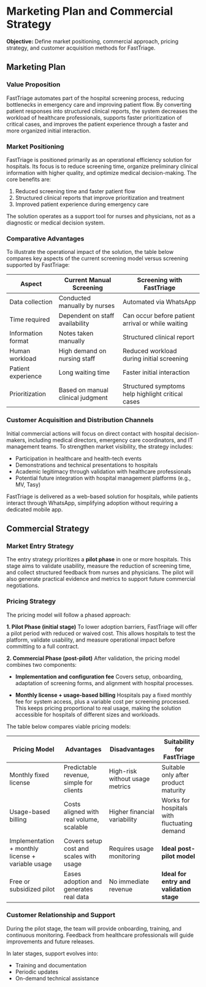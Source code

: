 # Marketing Plan and Commercial Strategy
**Objective:** Define market positioning, commercial approach, pricing strategy, and customer acquisition methods for FastTriage.

## Marketing Plan

### Value Proposition
FastTriage automates part of the hospital screening process, reducing bottlenecks in emergency care and improving patient flow. By converting patient responses into structured clinical reports, the system decreases the workload of healthcare professionals, supports faster prioritization of critical cases, and improves the patient experience through a faster and more organized initial interaction.

### Market Positioning
FastTriage is positioned primarily as an operational efficiency solution for hospitals. Its focus is to reduce screening time, organize preliminary clinical information with higher quality, and optimize medical decision-making.
The core benefits are:

1. Reduced screening time and faster patient flow
2. Structured clinical reports that improve prioritization and treatment
3. Improved patient experience during emergency care

The solution operates as a support tool for nurses and physicians, not as a diagnostic or medical decision system.

### Comparative Advantages
To illustrate the operational impact of the solution, the table below compares key aspects of the current screening model versus screening supported by FastTriage:

| Aspect | Current Manual Screening | Screening with FastTriage |
|--------|--------------------------|---------------------------|
| Data collection | Conducted manually by nurses | Automated via WhatsApp |
| Time required | Dependent on staff availability | Can occur before patient arrival or while waiting |
| Information format | Notes taken manually | Structured clinical report |
| Human workload | High demand on nursing staff | Reduced workload during initial screening |
| Patient experience | Long waiting time | Faster initial interaction |
| Prioritization | Based on manual clinical judgment | Structured symptoms help highlight critical cases |

### Customer Acquisition and Distribution Channels
Initial commercial actions will focus on direct contact with hospital decision-makers, including medical directors, emergency care coordinators, and IT management teams. To strengthen market visibility, the strategy includes:

- Participation in healthcare and health-tech events
- Demonstrations and technical presentations to hospitals
- Academic legitimacy through validation with healthcare professionals
- Potential future integration with hospital management platforms (e.g., MV, Tasy)

FastTriage is delivered as a web-based solution for hospitals, while patients interact through WhatsApp, simplifying adoption without requiring a dedicated mobile app.

## Commercial Strategy

### Market Entry Strategy
The entry strategy prioritizes a **pilot phase** in one or more hospitals. This stage aims to validate usability, measure the reduction of screening time, and collect structured feedback from nurses and physicians. The pilot will also generate practical evidence and metrics to support future commercial negotiations.

### Pricing Strategy
The pricing model will follow a phased approach:

**1. Pilot Phase (initial stage)**
To lower adoption barriers, FastTriage will offer a pilot period with reduced or waived cost. This allows hospitals to test the platform, validate usability, and measure operational impact before committing to a full contract.

**2. Commercial Phase (post-pilot)**
After validation, the pricing model combines two components:

- **Implementation and configuration fee**
  Covers setup, onboarding, adaptation of screening forms, and alignment with hospital processes.

- **Monthly license + usage-based billing**
  Hospitals pay a fixed monthly fee for system access, plus a variable cost per screening processed.
  This keeps pricing proportional to real usage, making the solution accessible for hospitals of different sizes and workloads.

The table below compares viable pricing models:

| Pricing Model | Advantages | Disadvantages | Suitability for FastTriage |
|---------------|------------|---------------|-----------------------------|
| Monthly fixed license | Predictable revenue, simple for clients | High-risk without usage metrics | Suitable only after product maturity |
| Usage-based billing | Costs aligned with real volume, scalable | Higher financial variability | Works for hospitals with fluctuating demand |
| Implementation + monthly license + variable usage | Covers setup cost and scales with usage | Requires usage monitoring | **Ideal post-pilot model** |
| Free or subsidized pilot | Eases adoption and generates real data | No immediate revenue | **Ideal for entry and validation stage** |

### Customer Relationship and Support
During the pilot stage, the team will provide onboarding, training, and continuous monitoring. Feedback from healthcare professionals will guide improvements and future releases.

In later stages, support evolves into:
- Training and documentation
- Periodic updates
- On-demand technical assistance
